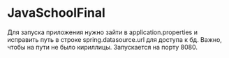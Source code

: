 # JavaSchoolFinal
Для запуска приложения нужно зайти в application.properties и исправить путь в строке spring.datasource.url для доступа к бд.
Важно, чтобы на пути не было кириллицы.
Запускается на порту 8080.
